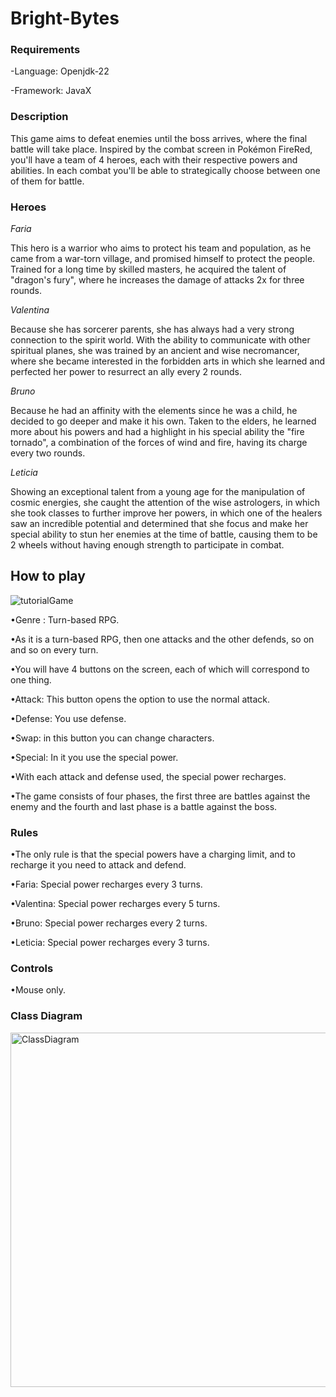 <h1>Bright-Bytes</h1>

<h3>Requirements</h3>

-Language: Openjdk-22 
<p>-Framework: JavaX

<h3>Description</h3>

This game aims to defeat enemies until the boss arrives, where the final battle will take place. Inspired by the combat screen in Pokémon FireRed, you'll have a team of 4 heroes, each with their respective powers and abilities. In each combat you'll be able to strategically choose between one of them for battle.

<h3>Heroes</h3>

*Faria* 

This hero is a warrior who aims to protect his team and population, as he came from a war-torn village, and promised himself to protect the people. Trained for a long time by skilled masters, he acquired the talent of "dragon's fury", where he increases the damage of attacks 2x for three rounds. 

*Valentina* 

Because she has sorcerer parents, she has always had a very strong connection to the spirit world. With the ability to communicate with other spiritual planes, she was trained by an ancient and wise necromancer, where she became interested in the forbidden arts in which she learned and perfected her power to resurrect an ally every 2 rounds.

*Bruno* 

Because he had an affinity with the elements since he was a child, he decided to go deeper and make it his own. Taken to the elders, he learned more about his powers and had a highlight in his special ability the "fire tornado", a combination of the forces of wind and fire, having its charge every two rounds. 

*Leticia* 

Showing an exceptional talent from a young age for the manipulation of cosmic energies, she caught the attention of the wise astrologers, in which she took classes to further improve her powers, in which one of the healers saw an incredible potential and determined that she focus and make her special ability to stun her enemies at the time of battle, causing them to be 2 wheels without having enough strength to participate in combat.

<h2>How to play</h2>

![tutorialGame](https://github.com/user-attachments/assets/fa3a7f22-9428-44c9-b7f5-329b33dcc4d8)

•Genre : Turn-based RPG. 

•As it is a turn-based RPG, then one attacks and the other defends, so on and so on every turn. 

•You will have 4 buttons on the screen, each of which will correspond to one thing. 

•Attack: This button opens the option to use the normal attack. 

•Defense: You use defense. 

•Swap: in this button you can change characters. 

•Special: In it you use the special power. 

•With each attack and defense used, the special power recharges. 

•The game consists of four phases, the first three are battles against the enemy and the fourth and last phase is a battle against the boss. 

<h3>Rules</h3>

•The only rule is that the special powers have a charging limit, and to recharge it you need to attack and defend.

•Faria: Special power recharges every 3 turns. 

•Valentina: Special power recharges every 5 turns. 

•Bruno: Special power recharges every 2 turns. 

•Leticia: Special power recharges every 3 turns. 

<h3>Controls</h3> 

•Mouse only.

<h3>Class Diagram</h3>

<img width="567" alt="ClassDiagram" src="https://github.com/user-attachments/assets/4d131492-72a7-432d-aa98-c64b70640f3a">
